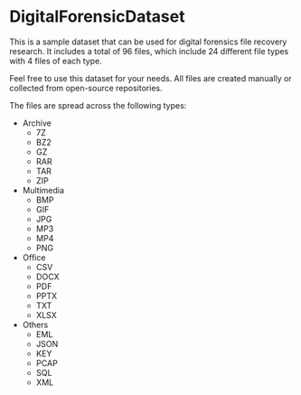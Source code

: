 # DigitalForensicDataset
This is a sample dataset that can be used for digital forensics file recovery research. It includes a total of 96 files, which include 24 different file types with 4 files of each type.

Feel free to use this dataset for your needs. All files are created manually or collected from open-source repositories.

The files are spread across the following types:
- Archive
  - 7Z
  - BZ2
  - GZ
  - RAR
  - TAR
  - ZIP
- Multimedia
  - BMP
  - GIF
  - JPG
  - MP3
  - MP4
  - PNG
- Office
  - CSV
  - DOCX
  - PDF
  - PPTX
  - TXT
  - XLSX
- Others
  - EML
  - JSON
  - KEY
  - PCAP
  - SQL
  - XML
  
